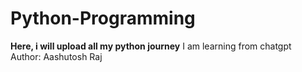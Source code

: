 # Python-Programming
<b>Here, i will upload all my python journey</b>
I am learning from chatgpt
<br>
Author: Aashutosh Raj
